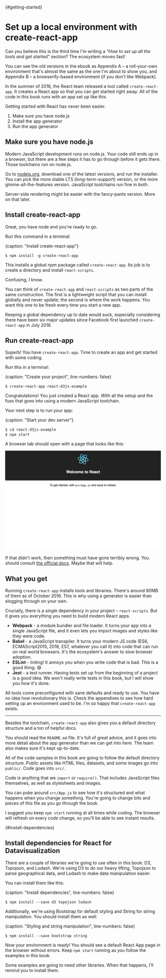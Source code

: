 
<!--- begin-section title="Set up your local environment" -->

<!--- begin-lecture title="Local environment setup" -->

{#getting-started}
# Set up a local environment with create-react-app

Can you believe this is the third time I'm writing a *"How to set up all the tools and get started"* section? The ecosystem moves fast! 

You can see the old versions in the ebook as Appendix A – a roll-your-own environment that's almost the same as the one I'm about to show you, and Appendix B – a browserify-based environment (if you don't like Webpack).

In the summer of 2016, the React team released a tool called `create-react-app`. It creates a React app so that you can get started right away. All of the code in this book runs with an app set up like this.

Getting started with React has never been easier.

1. Make sure you have node.js
2. Install the app generator
3. Run the app generator

<!--- end-lecture -->

<!--- begin-lecture title="Start with create-react-app" -->

## Make sure you have node.js

Modern JavaScript development runs on node.js. Your code still ends up in a browser, but there are a few steps it has to go through before it gets there. Those toolchains run on node.js.

Go to [nodejs.org](https://nodejs.org/en/), download one of the latest versions, and run the installer. You can pick the more stable LTS (long-term-support) version, or the more gimme-all-the-features version. JavaScript toolchains run fine in both.

Server-side rendering might be easier with the fancy-pants version. More on that later.

## Install create-react-app

Great, you have node and you're ready to go.

Run this command in a terminal:

{caption: "Install create-react-app"}
```
$ npm install -g create-react-app
```

This installs a global npm package called `create-react-app`. Its job is to create a directory and install `react-scripts`.

Confusing, I know.

You can think of `create-react-app` and `react-scripts` as two parts of the same construction. The first is a lightweight script that you can install globally and never update; the second is where the work happens. You want this one to be fresh every time you start a new app.

Keeping a global dependency up to date would suck, especially considering there have been six major updates since Facebook first launched `create-react-app` in July 2016.

## Run create-react-app

Superb! You have `create-react-app`. Time to create an app and get started with some coding.

Run this in a terminal:

{caption: "Create your project", line-numbers: false}
```
$ create-react-app react-d3js-example
```

Congratulations! You just created a React app. *With* all the setup and the fuss that goes into using a modern JavaScript toolchain.

Your next step is to run your app:

{caption: "Start your dev server"}
```
$ cd react-d3js-example
$ npm start
```

A browser tab should open with a page that looks like this:

![Initial React app](https://raw.githubusercontent.com/Swizec/react-d3js-es6-ebook/2018-version/manuscript/resources/images/es6v2/initial-app.png)

If that didn't work, then something must have gone terribly wrong. You should consult [the official docs](https://github.com/facebookincubator/create-react-app). Maybe that will help.

<!--- end-lecture -->

<!--- begin-lecture title="What you get" -->

## What you get

Running `create-react-app` installs tools and libraries. There's around 80MB of them as of October 2016. This is why using a generator is easier than slogging through on your own.

Crucially, there is a single dependency in your project – `react-scripts`. But it gives you everything you need to build modern React apps.

* **Webpack** - a module bundler and file loader. It turns your app into a single JavaScript file, and it even lets you import images and styles like they were code.
* **Babel** - a JavaScript transpiler. It turns your modern JS code (ES6, ECMAScript2015, 2016, ES7, whatever you call it) into code that can run on real world browsers. It's the ecosystem's answer to slow browser adoption.
* **ESLint** - linting! It annoys you when you write code that is bad. This is a good thing. 😄
* **Jest** - a test runner. Having tests set up from the beginning of a project is a good idea. We won't really write tests in this book, but I will show you how it's done.

All tools come preconfigured with sane defaults and ready to use. You have no idea how revolutionary this is. Check the appendixes to see how hard setting up an environment used to be. I'm so happy that `create-react-app` exists.

---

Besides the toolchain, `create-react-app` also gives you a default directory structure and a ton of helpful docs.

You should read the `README.md` file. It's full of great advice, and it goes into more detail about the app generator than we can get into here. The team also makes sure it's kept up-to-date.

All of the code samples in this book are going to follow the default directory structure. Public assets like HTML files, datasets, and some images go into `public/`. Code goes into `src/`.

Code is anything that we `import` or `require()`. That includes JavaScript files themselves, as well as stylesheets and images.

You can poke around `src/App.js` to see how it's structured and what happens when you change something. You're going to change bits and pieces of this file as you go through the book.

I suggest you keep `npm start` running at all times while coding. The browser will refresh on every code change, so you'll be able to see instant results.

<!--- end-lecture -->

<!--- begin-lecture title="Install extra dependencies" -->

{#install-dependencies}
## Install dependencies for React for Datavisualization

There are a couple of libraries we're going to use often in this book: D3, Topojson, and Lodash. We're using D3 to do our heavy lifting, Topojson to parse geographical data, and Lodash to make data manipulation easier.

You can install them like this:

{caption: "Install dependencies", line-numbers: false}
```
$ npm install --save d3 topojson lodash
```

Additionally, we're using Bootstrap for default styling and String for string manipulation. You should install them as well.

{caption: "Styling and string manipulation", line-numbers: false}
```
$ npm install --save bootstrap string
```

Now your environment is ready! You should see a default React App page in the browser without errors. Keep `npm start` running as you follow the examples in this book.

Some examples are going to need other libraries. When that happens, I'll remind you to install them.

<!--- end-lecture -->

<!--- end-section -->
